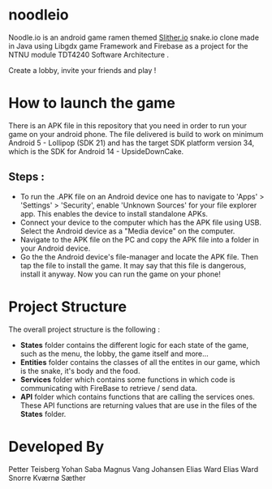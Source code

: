 # noodleio

Noodle.io is an android game ramen themed [Slither.io](https://en.wikipedia.org/wiki/Slither.io) snake.io clone made in Java using Libgdx game Framework and Firebase as a project for the NTNU module TDT4240 Software Architecture .

Create a lobby, invite your friends and play !

# How to launch the game
There is an APK file in this repository that you need in order to run your game on your android phone.
The file delivered is build to work on minimum Android 5 - Lollipop (SDK 21) and has the target SDK platform version 34, which is the SDK for Android 14 - UpsideDownCake.

## Steps :
- To run the .APK file on an Android device one has to navigate to 'Apps' \> 'Settings' \> 'Security', enable 'Unknown Sources' for your file explorer app. This enables the device to install standalone APKs.
- Connect your device to the computer which has the APK file using USB. Select the Android device as a "Media device" on the computer.
- Navigate to the APK file on the PC and copy the APK file into a folder in your Android device.
- Go the the Android device's file-manager and locate the APK file. Then tap the file to install the game. It may say that this file is dangerous, install it anyway. Now you can run the game on your phone!

# Project Structure

The overall project structure is the following : 
- **States** folder contains the different logic for each state of the game, such as the menu, the lobby, the game itself and more…
- **Entities** folder contains the classes of all the entites in our game, which is the snake, it's body and the food.
- **Services** folder which contains some functions in which code is communicating with FireBase to retrieve / send data.
- **API** folder which contains functions that are calling the services ones. These API functions are returning values that are use in the files of the **States** folder.

# Developed By
Petter Teisberg
Yohan Saba
Magnus Vang Johansen
Elias Ward Elias Ward
Snorre Kværnø Sæther
